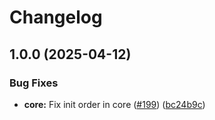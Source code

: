 # Changelog

## 1.0.0 (2025-04-12)


### Bug Fixes

* **core:** Fix init order in core ([#199](https://github.com/General-Translation/gt-libraries/issues/199)) ([bc24b9c](https://github.com/General-Translation/gt-libraries/commit/bc24b9c562b6b1b979bcb22365a4187d335a0f89))
